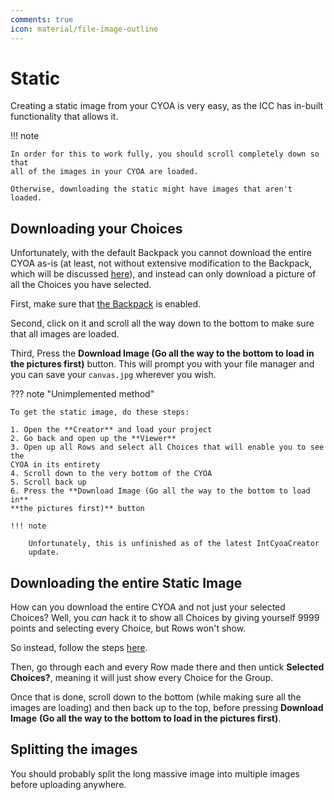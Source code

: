 ```yaml
---
comments: true
icon: material/file-image-outline
---
```


# Static
Creating a static image from your CYOA is very easy, as the ICC has in-built
functionality that allows it.

!!! note

    In order for this to work fully, you should scroll completely down so that
    all of the images in your CYOA are loaded.

    Otherwise, downloading the static might have images that aren't loaded.

## Downloading your Choices
Unfortunately, with the default Backpack you cannot download the entire CYOA
as-is (at least, not without extensive modification to the Backpack, which will
be discussed [here][bkp]), and instead can only download a picture of all the
Choices you have selected.

[bkp]: #downloading-the-entire-static-image

First, make sure that [the Backpack] is enabled.

[the Backpack]: /mechanics/backpack-and-choice-import/#the-backpack

Second, click on it and scroll all the way down to the bottom to make sure that
all images are loaded.

Third, Press the **Download Image (Go all the way to the bottom to load in**
**the pictures first)** button. This will prompt you with your file manager and
you can save your `canvas.jpg` wherever you wish.

??? note "Unimplemented method"

    To get the static image, do these steps:

    1. Open the **Creator** and load your project
    2. Go back and open up the **Viewer**
    3. Open up all Rows and select all Choices that will enable you to see the
    CYOA in its entirety
    4. Scroll down to the very bottom of the CYOA
    5. Scroll back up
    6. Press the **Download Image (Go all the way to the bottom to load in**
    **the pictures first)** button

    !!! note

        Unfortunately, this is unfinished as of the latest IntCyoaCreator
        update.

## Downloading the entire Static Image
How can you download the entire CYOA and not just your selected Choices? Well,
you _can_ hack it to show all Choices by giving yourself 9999 points and
selecting every Choice, but Rows won't show.

So instead, follow the steps [here][backpack-rows].

Then, go through each and every Row made there and then untick
**Selected Choices?**, meaning it will just show every Choice for the Group.

Once that is done, scroll down to the bottom (while making sure all the images
are loading) and then back up to the top, before pressing **Download Image**
**(Go all the way to the bottom to load in the pictures first)**.

## Splitting the images
You should probably split the long massive image into multiple images before
uploading anywhere.

<!-- URLs -->
[backpack-rows]: /mechanics/backpack-and-choice-import/#configuring-the-backpack-to-sort-by-rows

<!-- BUFFER -->